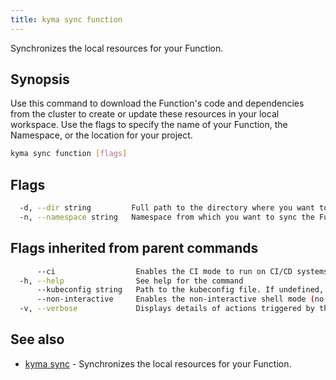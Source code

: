 ```yaml
---
title: kyma sync function
---
```


Synchronizes the local resources for your Function.

## Synopsis

Use this command to download the Function's code and dependencies from the cluster to create or update these resources in your local workspace.
Use the flags to specify the name of your Function, the Namespace, or the location for your project.

```bash
kyma sync function [flags]
```

## Flags

```bash
  -d, --dir string         Full path to the directory where you want to save the project.
  -n, --namespace string   Namespace from which you want to sync the Function.
```

## Flags inherited from parent commands

```bash
      --ci                  Enables the CI mode to run on CI/CD systems. It avoids any user interaction (such as no dialog prompts) and ensures that logs are formatted properly in log files (such as no spinners for CLI steps).
  -h, --help                See help for the command
      --kubeconfig string   Path to the kubeconfig file. If undefined, Kyma CLI uses the KUBECONFIG environment variable, or falls back to "/$HOME/.kube/config".
      --non-interactive     Enables the non-interactive shell mode (no colorized output, no spinner)
  -v, --verbose             Displays details of actions triggered by the command.
```

## See also

* [kyma sync](#kyma-sync-kyma-sync)	 - Synchronizes the local resources for your Function.
